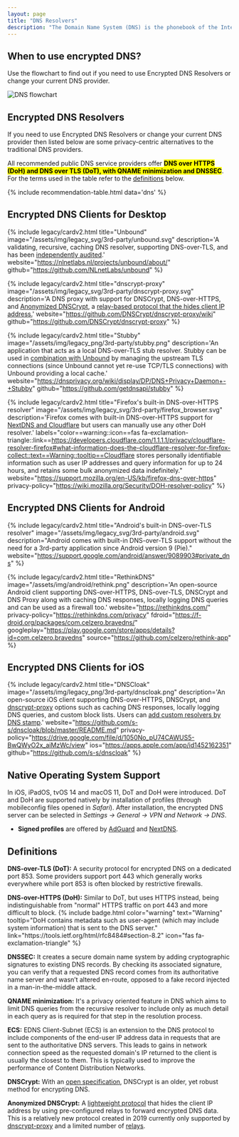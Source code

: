```yaml
---
layout: page
title: "DNS Resolvers"
description: "The Domain Name System (DNS) is the phonebook of the Internet. DNS translates domain names to IP addresses so browsers can load Internet resources."
---
```


## When to use encrypted DNS?

<p>
  Use the flowchart to find out if you need to use Encrypted DNS Resolvers or change your current DNS provider. 
</p>

<img align="middle" src="../../../assets/img/dns/dns.svg" alt="DNS flowchart">

## Encrypted DNS Resolvers
<p>
  If you need to use Encrypted DNS Resolvers or change your current DNS provider then listed below are some privacy-centric alternatives to the traditional DNS providers. 
  
  All recommended public DNS service providers offer <strong><mark>DNS over HTTPS (DoH) and DNS over TLS (DoT), with QNAME minimization and DNSSEC</mark></strong>. For the terms used in the table refer to the <a href="#definitions">definitions</a> below.
</p>

{% include recommendation-table.html data='dns' %}

## Encrypted DNS Clients for Desktop

{%
  include legacy/cardv2.html
  title="Unbound"
  image="/assets/img/legacy_svg/3rd-party/unbound.svg"
  description='A validating, recursive, caching DNS resolver, supporting DNS-over-TLS, and has been <a href="https://ostif.org/our-audit-of-unbound-dns-by-x41-d-sec-full-results/">independently audited</a>.'
  website="https://nlnetlabs.nl/projects/unbound/about/"
  github="https://github.com/NLnetLabs/unbound"
%}

{%
  include legacy/cardv2.html
  title="dnscrypt-proxy"
  image="/assets/img/legacy_svg/3rd-party/dnscrypt-proxy.svg"
  description='A DNS proxy with support for DNSCrypt, DNS-over-HTTPS, and <a href="https://github.com/DNSCrypt/dnscrypt-protocol/blob/master/ANONYMIZED-DNSCRYPT.txt">Anonymized DNSCrypt</a>, a <a href="https://github.com/DNSCrypt/dnscrypt-proxy/wiki/Anonymized-DNS">relay-based protocol that the hides client IP address.</a>'
  website="https://github.com/DNSCrypt/dnscrypt-proxy/wiki"
  github="https://github.com/DNSCrypt/dnscrypt-proxy"
%}

{%
  include legacy/cardv2.html
  title="Stubby"
  image="/assets/img/legacy_png/3rd-party/stubby.png"
  description='An application that acts as a local DNS-over-TLS stub resolver. Stubby can be used in <a href="https://dnsprivacy.org/wiki/display/DP/DNS+Privacy+Clients#DNSPrivacyClients-Unbound/Stubbycombination">combination with Unbound</a> by managing the upstream TLS connections (since Unbound cannot yet re-use TCP/TLS connections) with Unbound providing a local cache.'
  website="https://dnsprivacy.org/wiki/display/DP/DNS+Privacy+Daemon+-+Stubby"
  github="https://github.com/getdnsapi/stubby"
%}

{%
  include legacy/cardv2.html
  title="Firefox's built-in DNS-over-HTTPS resolver"
  image="/assets/img/legacy_svg/3rd-party/firefox_browser.svg"
  description='Firefox comes with built-in DNS-over-HTTPS support for <a href="https://blog.mozilla.org/blog/2020/02/25/firefox-continues-push-to-bring-dns-over-https-by-default-for-us-users/">NextDNS and Cloudflare</a> but users can manually use any other DoH resolver.'
  labels="color==warning::icon==fas fa-exclamation-triangle::link==https://developers.cloudflare.com/1.1.1.1/privacy/cloudflare-resolver-firefox#what-information-does-the-cloudflare-resolver-for-firefox-collect::text==Warning::tooltip==Cloudflare stores personally identifiable information such as user IP addresses and query information for up to 24 hours, and retains some bulk anonymized data indefinitely."
  website="https://support.mozilla.org/en-US/kb/firefox-dns-over-https"
  privacy-policy="https://wiki.mozilla.org/Security/DOH-resolver-policy"
%}

## Encrypted DNS Clients for Android

{%
  include legacy/cardv2.html
  title="Android's built-in DNS-over-TLS resolver"
  image="/assets/img/legacy_svg/3rd-party/android.svg"
  description="Android comes with built-in DNS-over-TLS support without the need for a 3rd-party application since Android version 9 (Pie)."
  website="https://support.google.com/android/answer/9089903#private_dns"
%}

{%
  include legacy/cardv2.html
  title="RethinkDNS"
  image="/assets/img/android/rethink.png"
  description='An open-source Android client supporting DNS-over-HTTPS, DNS-over-TLS, DNSCrypt and DNS Proxy along with caching DNS responses, locally logging DNS queries and can be used as a firewall too.'
  website="https://rethinkdns.com/"
  privacy-policy="https://rethinkdns.com/privacy"
  fdroid="https://f-droid.org/packages/com.celzero.bravedns/"
  googleplay="https://play.google.com/store/apps/details?id=com.celzero.bravedns"
  source="https://github.com/celzero/rethink-app"
%}


## Encrypted DNS Clients for iOS

{%
  include legacy/cardv2.html
  title="DNSCloak"
  image="/assets/img/legacy_png/3rd-party/dnscloak.png"
  description='An open-source iOS client supporting DNS-over-HTTPS, DNSCrypt, and <a href="https://github.com/DNSCrypt/dnscrypt-proxy/wiki">dnscrypt-proxy</a> options such as caching DNS responses, locally logging DNS queries, and custom block lists. Users can <a href="https://medium.com/privacyguides/adding-custom-dns-over-https-resolvers-to-dnscloak-20ff5845f4b5">add custom resolvers by DNS stamp</a>.'
  website="https://github.com/s-s/dnscloak/blob/master/README.md"
  privacy-policy="https://drive.google.com/file/d/1050No_pU74CAWUS5-BwQWyO2x_aiMzWc/view"
  ios="https://apps.apple.com/app/id1452162351"
  github="https://github.com/s-s/dnscloak"
%}

## Native Operating System Support

<p>
  In iOS, iPadOS, tvOS 14 and macOS 11, DoT and DoH were introduced. DoT and DoH are supported natively by installation of profiles (through mobileconfig files opened in <em>Safari</em>).
  After installation, the encrypted DNS server can be selected in <em>Settings &rarr; General &rarr; VPN and Network &rarr; DNS</em>.
</p>

<ul>
  <li><strong>Signed profiles</strong> are offered by <a href="https://adguard.com/en/blog/encrypted-dns-ios-14.html">AdGuard</a> and <a href="https://apple.nextdns.io/">NextDNS</a>.</li>
</ul>

## Definitions

<p><strong>DNS-over-TLS (DoT):</strong>
  A security protocol for encrypted DNS on a dedicated port 853. Some providers support port 443 which generally works everywhere while port 853 is often blocked by restrictive firewalls.
</p>

<p><strong>DNS-over-HTTPS (DoH):</strong>
  Similar to DoT, but uses HTTPS instead, being indistinguishable from "normal" HTTPS traffic on port 443 and more difficult to block. {% include badge.html color="warning" text="Warning" tooltip="DoH contains metadata such as user-agent (which may include system information) that is sent to the DNS server." link="https://tools.ietf.org/html/rfc8484#section-8.2" icon="fas fa-exclamation-triangle" %}
</p>

<p><strong>DNSSEC:</strong>
  It creates a secure domain name system by adding cryptographic signatures to existing DNS records. By checking its associated signature, you can verify that a requested DNS record comes from its authoritative name server and wasn’t altered en-route, opposed to a fake record injected in a man-in-the-middle attack.
</p>

<p><strong>QNAME minimization:</strong>
  It's a privacy oriented feature in DNS which aims to limit DNS queries from the recursive resolver to include only as much detail in each query as is required for that step in the resolution process.
</p>

<p><strong>ECS:</strong>
  EDNS Client-Subnet (ECS) is an extension to the DNS protocol to include components of the end-user IP address data in requests that are sent to the authoritative DNS servers. This leads to gains in network connection speed as the requested domain's IP returned to the client is usually the closest to them. This is typically used to improve the performance of Content Distribution Networks.
</p>

<p><strong>DNSCrypt:</strong>
  With an <a href="https://dnscrypt.info/protocol/">open specification</a>, DNSCrypt is an older, yet robust method for encrypting DNS.
</p>

<p><strong>Anonymized DNSCrypt:</strong>
  A <a href="https://github.com/DNSCrypt/dnscrypt-proxy/wiki/Anonymized-DNS">lightweight protocol</a> that hides the client IP address by using pre-configured relays to forward encrypted DNS data. This is a relatively new protocol created in 2019 currently only supported by <a href="#dns-desktop-clients">dnscrypt-proxy</a> and a limited number of <a href="https://github.com/DNSCrypt/dnscrypt-resolvers/blob/master/v3/relays.md">relays</a>.
</p>
